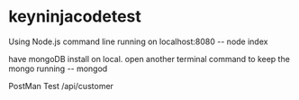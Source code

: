 # keyninjacodetest

Using Node.js command line running on localhost:8080
-- node index

have mongoDB install on local.
open another terminal command to keep the mongo running
-- mongod

PostMan Test
/api/customer
